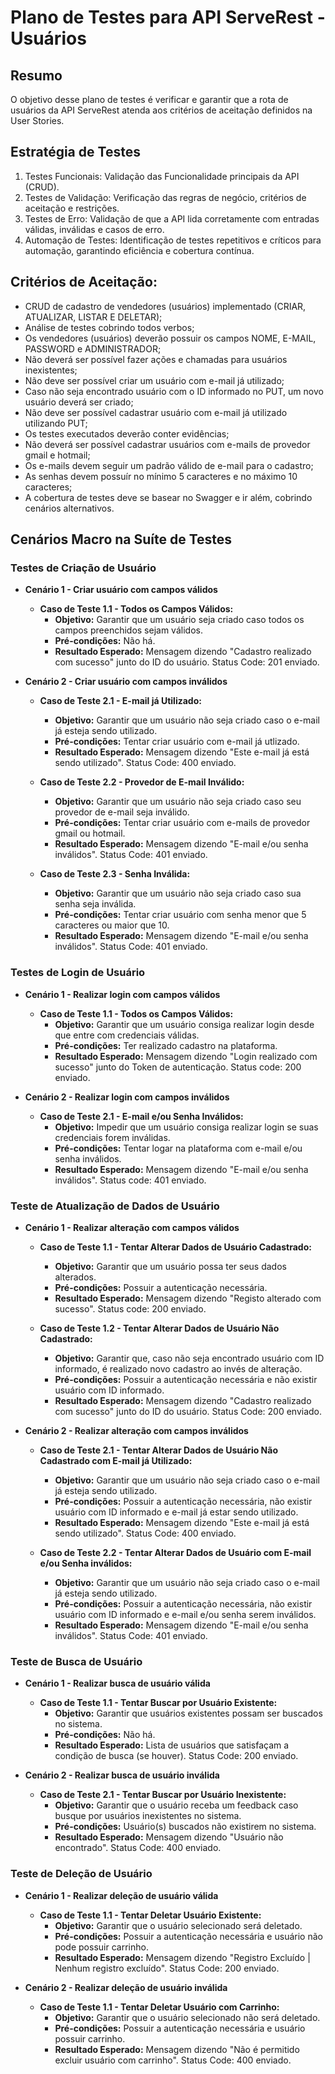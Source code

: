 # Plano de Testes para API ServeRest - Usuários
## Resumo
O objetivo desse plano de testes é verificar e garantir que a rota de usuários da API ServeRest atenda aos critérios de aceitação definidos na User Stories.

## Estratégia de Testes
1) Testes Funcionais: Validação das Funcionalidade principais da API (CRUD).
2) Testes de Validação: Verificação das regras de negócio, critérios de aceitação e restrições.
3) Testes de Erro: Validação de que a API lida corretamente com entradas válidas, inválidas e casos de erro.
4) Automação de Testes: Identificação de testes repetitivos e críticos para automação, garantindo eficiência e cobertura contínua.

## Critérios de Aceitação:
- CRUD de cadastro de vendedores (usuários) implementado (CRIAR, ATUALIZAR, LISTAR E DELETAR);
- Análise de testes cobrindo todos verbos;
- Os vendedores (usuários) deverão possuir os campos NOME, E-MAIL, PASSWORD e ADMINISTRADOR;
- Não deverá ser possível fazer ações e chamadas para usuários inexistentes;
- Não deve ser possível criar um usuário com e-mail já utilizado;
- Caso não seja encontrado usuário com o ID informado no PUT, um novo usuário deverá ser criado;
- Não deve ser possível cadastrar usuário com e-mail já utilizado utilizando PUT;
- Os testes executados deverão conter evidências;
- Não deverá ser possível cadastrar usuários com e-mails de provedor gmail e hotmail;
- Os e-mails devem seguir um padrão válido de e-mail para o cadastro;
- As senhas devem possuír no mínimo 5 caracteres e no máximo 10 caracteres;
- A cobertura de testes deve se basear no Swagger e ir além, cobrindo cenários alternativos.

## Cenários Macro na Suíte de Testes
### Testes de Criação de Usuário
- **Cenário 1 - Criar usuário com campos válidos**
    - **Caso de Teste 1.1 - Todos os Campos Válidos:**
        - **Objetivo:** Garantir que um usuário seja criado caso todos os campos preenchidos sejam válidos.
        - **Pré-condições:** Não há.
        - **Resultado Esperado:** Mensagem dizendo "Cadastro realizado com sucesso" junto do ID do usuário. Status Code: 201 enviado.

- **Cenário 2 - Criar usuário com campos inválidos**
    - **Caso de Teste 2.1 - E-mail já Utilizado:** 
        - **Objetivo:** Garantir que um usuário não seja criado caso o e-mail já esteja sendo utilizado.
        - **Pré-condições:** Tentar criar usuário com e-mail já utlizado.
        - **Resultado Esperado:** Mensagem dizendo "Este e-mail já está sendo utilizado". Status Code: 400 enviado.

    - **Caso de Teste 2.2 - Provedor de E-mail Inválido:** 
        - **Objetivo:** Garantir que um usuário não seja criado caso seu provedor de e-mail seja inválido.
        - **Pré-condições:** Tentar criar usuário com e-mails de provedor gmail ou hotmail.
        - **Resultado Esperado:** Mensagem dizendo "E-mail e/ou senha inválidos". Status Code: 401 enviado.

    - **Caso de Teste 2.3 - Senha Inválida:** 
        - **Objetivo:** Garantir que um usuário não seja criado caso sua senha seja inválida.
        - **Pré-condições:** Tentar criar usuário com senha menor que 5 caracteres ou maior que 10.
        - **Resultado Esperado:** Mensagem dizendo "E-mail e/ou senha inválidos". Status Code: 401 enviado.

### Testes de Login de Usuário
- **Cenário 1 - Realizar login com campos válidos**
    - **Caso de Teste 1.1 - Todos os Campos Válidos:** 
        - **Objetivo:** Garantir que um usuário consiga realizar login desde que entre com credenciais válidas.
        - **Pré-condições:** Ter realizado cadastro na plataforma.
        - **Resultado Esperado:** Mensagem dizendo "Login realizado com sucesso" junto do Token de autenticação. Status code: 200 enviado.

- **Cenário 2 - Realizar login com campos inválidos**
    - **Caso de Teste 2.1 - E-mail e/ou Senha Inválidos:** 
        - **Objetivo:** Impedir que um usuário consiga realizar login se suas credenciais forem inválidas.
        - **Pré-condições:** Tentar logar na plataforma com e-mail e/ou senha inválidos.
        - **Resultado Esperado:** Mensagem dizendo "E-mail e/ou senha inválidos". Status code: 401 enviado.

### Teste de Atualização de Dados de Usuário
- **Cenário 1 - Realizar alteração com campos válidos**
    - **Caso de Teste 1.1 - Tentar Alterar Dados de Usuário Cadastrado:** 
        - **Objetivo:** Garantir que um usuário possa ter seus dados alterados.
        - **Pré-condições:** Possuir a autenticação necessária.
        - **Resultado Esperado:** Mensagem dizendo "Registo alterado com sucesso". Status code: 200 enviado.

    - **Caso de Teste 1.2 - Tentar Alterar Dados de Usuário Não Cadastrado:** 
        - **Objetivo:** Garantir que, caso não seja encontrado usuário com ID informado, é realizado novo cadastro ao invés de alteração.
        - **Pré-condições:** Possuir a autenticação necessária e não existir usuário com ID informado.
        - **Resultado Esperado:** Mensagem dizendo "Cadastro realizado com sucesso" junto do ID do usuário. Status Code: 200 enviado.

- **Cenário 2 - Realizar alteração com campos inválidos**
    - **Caso de Teste 2.1 - Tentar Alterar Dados de Usuário Não Cadastrado com E-mail já Utilizado:**
        - **Objetivo:** Garantir que um usuário não seja criado caso o e-mail já esteja sendo utilizado.
        - **Pré-condições:** Possuir a autenticação necessária, não existir usuário com ID informado e e-mail já estar sendo utilizado.
        - **Resultado Esperado:** Mensagem dizendo "Este e-mail já está sendo utilizado". Status Code: 400 enviado.

    - **Caso de Teste 2.2 - Tentar Alterar Dados de Usuário com E-mail e/ou Senha inválidos:**
        - **Objetivo:** Garantir que um usuário não seja criado caso o e-mail já esteja sendo utilizado.
        - **Pré-condições:** Possuir a autenticação necessária, não existir usuário com ID informado e e-mail e/ou senha serem inválidos.
        - **Resultado Esperado:** Mensagem dizendo "E-mail e/ou senha inválidos". Status Code: 401 enviado.

### Teste de Busca de Usuário
- **Cenário 1 - Realizar busca de usuário válida**
    - **Caso de Teste 1.1 - Tentar Buscar por Usuário Existente:**
        - **Objetivo:** Garantir que usuários existentes possam ser buscados no sistema.
        - **Pré-condições:** Não há.
        - **Resultado Esperado:** Lista de usuários que satisfaçam a condição de busca (se houver). Status Code: 200 enviado.

- **Cenário 2 - Realizar busca de usuário inválida**
    - **Caso de Teste 2.1 - Tentar Buscar por Usuário Inexistente:**
        - **Objetivo:** Garantir que o usuário receba um feedback caso busque por usuários inexistentes no sistema.
        - **Pré-condições:** Usuário(s) buscados não existirem no sistema.
        - **Resultado Esperado:** Mensagem dizendo "Usuário não encontrado". Status Code: 400 enviado.

### Teste de Deleção de Usuário
- **Cenário 1 - Realizar deleção de usuário válida**
    - **Caso de Teste 1.1 - Tentar Deletar Usuário Existente:**
        - **Objetivo:** Garantir que o usuário selecionado será deletado.
        - **Pré-condições:** Possuir a autenticação necessária e usuário não pode possuir carrinho.
        - **Resultado Esperado:** Mensagem dizendo "Registro Excluído | Nenhum registro excluído". Status Code: 200 enviado.

- **Cenário 2 - Realizar deleção de usuário inválida**
    - **Caso de Teste 1.1 - Tentar Deletar Usuário com Carrinho:**
        - **Objetivo:** Garantir que o usuário selecionado não será deletado.
        - **Pré-condições:** Possuir a autenticação necessária e usuário possuir carrinho.
        - **Resultado Esperado:** Mensagem dizendo "Não é permitido excluir usuário com carrinho". Status Code: 400 enviado.